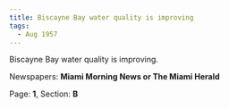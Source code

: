 ```yaml
---  
title: Biscayne Bay water quality is improving  
tags:  
  - Aug 1957  
---  
```

  
Biscayne Bay water quality is improving.  
  
Newspapers: **Miami Morning News or The Miami Herald**  
  
Page: **1**, Section: **B** 
